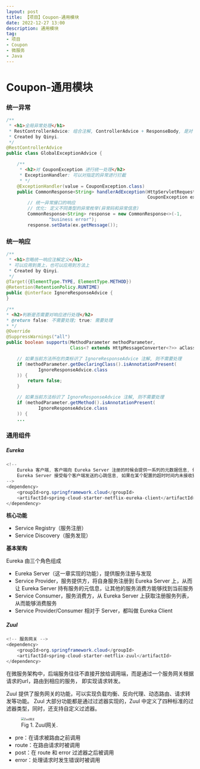 ```yaml
---
layout: post
title: 【项目】Coupon-通用模块
date: 2022-12-27 13:00
description: 通用模块
tag:
- 项目
- Coupon
- 微服务
- Java
---
```


# Coupon-通用模块

### 统一异常

```java
/**
 * <h1>全局异常处理</h1>
 * RestControllerAdvice: 组合注解, ControllerAdvice + ResponseBody, 是对 RestController 的功能增强
 * Created by Qinyi.
 */
@RestControllerAdvice
public class GlobalExceptionAdvice {

    /**
     * <h2>对 CouponException 进行统一处理</h2>
     * ExceptionHandler: 可以对指定的异常进行拦截
     * */
    @ExceptionHandler(value = CouponException.class)
    public CommonResponse<String> handlerAdException(HttpServletRequest req,
                                                     CouponException ex) {
        // 统一异常接口的响应
        // 优化: 定义不同类型的异常枚举(异常码和异常信息)
        CommonResponse<String> response = new CommonResponse<>(-1,
                "business error");
        response.setData(ex.getMessage());
```

### 统一响应

```java
/**
 * <h1>忽略统一响应注解定义</h1>
 * 可以应用到类上，也可以应用到方法上
 * Created by Qinyi.
 */
@Target({ElementType.TYPE, ElementType.METHOD})
@Retention(RetentionPolicy.RUNTIME)
public @interface IgnoreResponseAdvice {
}

```

```java
/**
* <h2>判断是否需要对响应进行处理</h2>
* @return false: 不需要处理; true: 需要处理
* */
@Override
@SuppressWarnings("all")
public boolean supports(MethodParameter methodParameter,
                        Class<? extends HttpMessageConverter<?>> aClass) {

    // 如果当前方法所在的类标识了 IgnoreResponseAdvice 注解, 则不需要处理
    if (methodParameter.getDeclaringClass().isAnnotationPresent(
            IgnoreResponseAdvice.class
    )) {
        return false;
    }

    // 如果当前方法标识了 IgnoreResponseAdvice 注解, 则不需要处理
    if (methodParameter.getMethod().isAnnotationPresent(
            IgnoreResponseAdvice.class
    )) {
    ...
```

### 通用组件

##### Eureka

```java
<!--
    Eureka 客户端, 客户端向 Eureka Server 注册的时候会提供一系列的元数据信息, 例如: 主机, 端口, 健康检查url等
    Eureka Server 接受每个客户端发送的心跳信息, 如果在某个配置的超时时间内未接收到心跳信息, 实例会被从注册列表中移除
-->
<dependency>
    <groupId>org.springframework.cloud</groupId>
    <artifactId>spring-cloud-starter-netflix-eureka-client</artifactId>
</dependency>
```

**核心功能**
* Service Registry（服务注册） 
* Service Discovery（服务发现）

**基本架构**

Eureka 由三个角色组成
* Eureka Server（这一章实现的功能），提供服务注册与发现 
* Service Provider，服务提供方，将自身服务注册到 Eureka Server 上，从而让 Eureka Server 持有服务的元信息，让其他的服务消费方能够找到当前服务 
* Service Consumer，服务消费方，从 Eureka Server 上获取注册服务列表，从而能够消费服务 
* Service Provider/Consumer 相对于 Server，都叫做 Eureka Client

##### Zuul

```java
<!-- 服务网关 -->
<dependency>
    <groupId>org.springframework.cloud</groupId>
    <artifactId>spring-cloud-starter-netflix-zuul</artifactId>
</dependency>
```
在微服务架构中，后端服务往往不直接开放给调用端，而是通过一个服务网关根据请求的url，路由到相应的服务， 即实现请求转发。

Zuul 提供了服务网关的功能，可以实现负载均衡、反向代理、动态路由、请求转发等功能。
Zuul 大部分功能都是通过过滤器实现的，Zuul 中定义了四种标准的过滤器类型，同时，还支持自定义过滤器。

<figure>
    <img src="https://s1.ax1x.com/2023/08/08/pPVyb4A.png" alt="Zuul网关" style="zoom: 50%;">
    <figcaption>Fig 1. Zuul网关.</figcaption>
</figure>

* pre：在请求被路由之前调用 
* route：在路由请求时被调用 
* post：在 route 和 error 过滤器之后被调用 
* error：处理请求时发生错误时被调用


